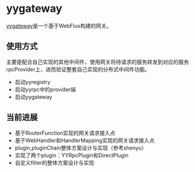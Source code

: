 # yygateway
[yygateway](https://github.com/XianReallyHot-ZZH/yygateway)是一个基于WebFlux构建的网关。

## 使用方式
主要是配合自己实现的其他中间件，使用网关将待请求的服务转发到对应的服务rpcProvider上，进而验证整套自己实现的分布式中间件功能。
* 启动yyregistry
* 启动yyrpc中的provider端
* 启动yygateway

## 当前进展

* 基于RouterFunction实现的网关请求接入点
* 基于WebHandler和HandlerMapping实现的网关请求接入点
* plugin,pluginChain整体方案设计与实现（参考shenyu）
* 实现了两个plugin：YYRpcPlugin和DirectPlugin
* 自定义filter的整体方案设计与实现
